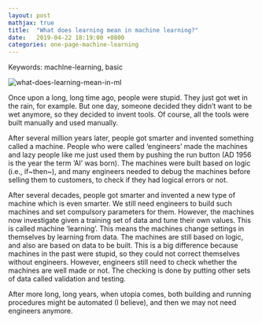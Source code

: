 ```yaml
---
layout: post
mathjax: true
title:  "What does learning mean in machine learning?"
date:   2019-04-22 18:19:00 +0800
categories: one-page-machine-learning
---
```

Keywords: machlne-learning, basic

![what-does-learning-mean-in-ml][fig1]

Once upon a long, long time ago, people were stupid. They just got wet in the rain, for example. But one day, someone decided they didn’t want to be wet anymore, so they decided to invent tools. Of course, all the tools were built manually and used manually.

After several million years later, people got smarter and invented something called a machine. People who were called ‘engineers’ made the machines and lazy people like me just used them by pushing the run button (AD 1956 is the year the term ‘AI’ was born). The machines were built based on logic (i.e., if~then~), and many engineers needed to debug the machines before selling them to customers, to check if they had logical errors or not.

After several decades, people got smarter and invented a new type of machine which is even smarter. We still need engineers to build such machines and set compulsory parameters for them. However, the machines now investigate given a training set of data and tune their own values. This is called machine ‘learning’. This means the machines change settings in themselves by learning from data. The machines are still based on logic, and also are based on data to be built. This is a big difference because machines in the past were stupid, so they could not correct themselves without engineers. However, engineers still need to check whether the machines are well made or not. The checking is done by putting other sets of data called validation and testing.

After more long, long years, when utopia comes, both building and running procedures might be automated (I believe), and then we may not need engineers anymore.



<!---`BibTeX` --->


<!---`Original paper` [Original paper][cite1] --->






[fig1]: /one-page-machine-learning/img/img_ml/what-does-learning-mean-in-ml.png "What does learning mean in machine learning"
<!---[cite1]: https://arxiv.org/pdf/1503.02531.pdf --->
